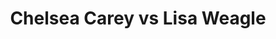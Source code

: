 ---
title: Chelsea Carey vs Lisa Weagle
player1:
  name: Carey, Chelsea
  percent: 79
  wins: 2
  losses: 3
player2:
  name: Weagle, Lisa
  percent: 84
  wins: 3
  losses: 2
games:
- player1:
    team: MB
    position: Fourth
    percent: 73
    win: 0
    loss: 1
  player2:
    team: CA
    position: Lead
    percent: 80
    win: 1
    loss: 0
  event: Hearts
  year: 2014
  draw: Round Robin(2)
  score: CA 8 - MB 3
- player1:
    team: MB
    position: Fourth
    percent: 90
    win: 0
    loss: 1
  player2:
    team: CA
    position: Lead
    percent: 96
    win: 1
    loss: 0
  event: Hearts
  year: 2014
  draw: Page 1-2(18)
  score: MB 4 - CA 5
- player1:
    team: CA
    position: Fourth
    percent: 82
    win: 0
    loss: 1
  player2:
    team: 'ON'
    position: Lead
    percent: 76
    win: 1
    loss: 0
  event: Hearts
  year: 2017
  draw: Round Robin(1)
  score: ON 7 - CA 5
- player1:
    team: AB
    position: Fourth
    percent: 83
    win: 1
    loss: 0
  player2:
    team: 'ON'
    position: Lead
    percent: 84
    win: 0
    loss: 1
  event: Hearts
  year: 2019
  draw: Round Robin(11)
  score: ON 3 - AB 6
- player1:
    team: AB
    position: Fourth
    percent: 65
    win: 1
    loss: 0
  player2:
    team: 'ON'
    position: Lead
    percent: 85
    win: 0
    loss: 1
  event: Hearts
  year: 2019
  draw: Final(23)
  score: ON 6 - AB 8
- player1:
    team: CAR
    position: Fourth
    percent: 70
    win: 1
    loss: 0
  player2:
    team: HOM
    position: Lead
    percent: 90
    win: 0
    loss: 1
  event: Trials (Women)
  year: 2013
  draw: Round Robin(5)
  score: CAR 9 - HOM 8
- player1:
    team: Care
    position: Fourth
    percent: 91
    win: 1
    loss: 0
  player2:
    team: Homa
    position: Lead
    percent: 96
    win: 0
    loss: 1
  event: Trials (Women)
  year: 2017
  draw: Round Robin(1)
  score: Homa 4 - Care 8
- player1:
    team: Care
    position: Fourth
    percent: 76
    win: 0
    loss: 1
  player2:
    team: Homa
    position: Lead
    percent: 91
    win: 1
    loss: 0
  event: Trials (Women)
  year: 2017
  draw: Final(22)
  score: Homa 6 - Care 5
---